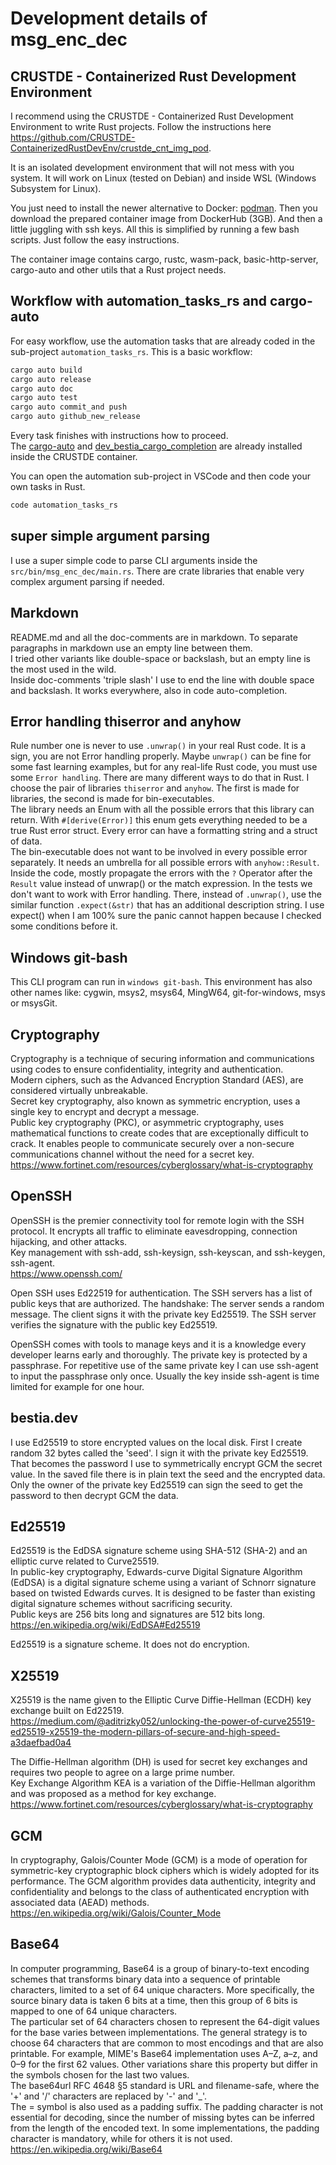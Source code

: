 # Development details of msg_enc_dec

## CRUSTDE - Containerized Rust Development Environment

I recommend using the CRUSTDE - Containerized Rust Development Environment to write Rust projects. Follow the instructions here <https://github.com/CRUSTDE-ContainerizedRustDevEnv/crustde_cnt_img_pod>.  

It is an isolated development environment that will not mess with you system.
It will work on Linux (tested on Debian) and inside WSL (Windows Subsystem for Linux).

You just need to install the newer alternative to Docker: [podman](https://podman.io/). Then you download the prepared container image from DockerHub (3GB). And then a little juggling with ssh keys. All this is simplified by running a few bash scripts. Just follow the easy instructions.  

The container image contains cargo, rustc, wasm-pack, basic-http-server, cargo-auto and other utils that a Rust project needs.  

## Workflow with automation_tasks_rs and cargo-auto

For easy workflow, use the automation tasks that are already coded in the sub-project `automation_tasks_rs`. This is a basic workflow:

```bash
cargo auto build
cargo auto release
cargo auto doc
cargo auto test
cargo auto commit_and push
cargo auto github_new_release
```

Every task finishes with instructions how to proceed.  
The [cargo-auto](https://github.com/automation-tasks-rs/cargo-auto) and [dev_bestia_cargo_completion](https://github.com/automation-tasks-rs/dev_bestia_cargo_completion) are already installed inside the CRUSTDE container.

You can open the automation sub-project in VSCode and then code your own tasks in Rust.

```bash
code automation_tasks_rs
```

## super simple argument parsing

I use a super simple code to parse CLI arguments inside the `src/bin/msg_enc_dec/main.rs`. There are crate libraries that enable very complex argument parsing if needed.

## Markdown

README.md and all the doc-comments are in markdown. To separate paragraphs in markdown use an empty line between them.  
I tried other variants like double-space or backslash, but an empty line is the most used in the wild.  
Inside doc-comments 'triple slash' I use to end the line with double space and backslash. It works everywhere, also in code auto-completion.  

## Error handling thiserror and anyhow

Rule number one is never to use `.unwrap()` in your real Rust code. It is a sign, you are not Error handling properly.
Maybe `unwrap()` can be fine for some fast learning examples, but for any real-life Rust code, you must use some `Error handling`. There are many different ways to do that in Rust. I choose the pair of libraries `thiserror` and `anyhow`. The first is made for libraries, the second is made for bin-executables.  
The library needs an Enum with all the possible errors that this library can return. With `#[derive(Error)]` this enum gets everything needed to be a true Rust error struct. Every error can have a formatting string and a struct of data.  
The bin-executable does not want to be involved in every possible error separately. It needs an umbrella for all possible errors with `anyhow::Result`.  
Inside the code, mostly propagate the errors with the `?` Operator after the `Result` value instead of unwrap() or the match expression.
In the tests we don't want to work with Error handling. There, instead of `.unwrap()`, use the similar function `.expect(&str)` that has an additional description string. I use expect() when I am 100% sure the panic cannot happen because I checked some conditions before it.  

## Windows git-bash

This CLI program can run in `windows git-bash`. This environment has also other names like: cygwin, msys2, msys64, MingW64, git-for-windows, msys or msysGit.

## Cryptography

Cryptography is a technique of securing information and communications using codes to ensure confidentiality, integrity and authentication.  
Modern ciphers, such as the Advanced Encryption Standard (AES), are considered virtually unbreakable.  
Secret key cryptography, also known as symmetric encryption, uses a single key to encrypt and decrypt a message.  
Public key cryptography (PKC), or asymmetric cryptography, uses mathematical functions to create codes that are exceptionally difficult to crack. It enables people to communicate securely over a non-secure communications channel without the need for a secret key.  
<https://www.fortinet.com/resources/cyberglossary/what-is-cryptography>

## OpenSSH

OpenSSH is the premier connectivity tool for remote login with the SSH protocol. It encrypts all traffic to eliminate eavesdropping, connection hijacking, and other attacks.  
Key management with ssh-add, ssh-keysign, ssh-keyscan, and ssh-keygen, ssh-agent.  
<https://www.openssh.com/>

Open SSH uses Ed22519 for authentication. The SSH servers has a list of public keys that are authorized. The handshake: The server sends a random message. The client signs it with the private key Ed25519. The SSH server verifies the signature with the public key Ed25519.

OpenSSH comes with tools to manage keys and it is a knowledge every developer learns early and thoroughly. The private key is protected by a passphrase. For repetitive use of the same private key I can use ssh-agent to input the passphrase only once. Usually the key inside ssh-agent is time limited for example for one hour.

## bestia.dev

I use Ed25519 to store encrypted values on the local disk. First I create random 32 bytes called the 'seed'. I sign it with the private key Ed25519. That becomes the password I use to symmetrically encrypt GCM the secret value. In the saved file there is in plain text the seed and the encrypted data. Only the owner of the private key Ed25519 can sign the seed to get the password to then decrypt GCM the data.

## Ed25519

Ed25519 is the EdDSA signature scheme using SHA-512 (SHA-2) and an elliptic curve related to Curve25519.  
In public-key cryptography, Edwards-curve Digital Signature Algorithm (EdDSA) is a digital signature scheme using a variant of Schnorr signature based on twisted Edwards curves. It is designed to be faster than existing digital signature schemes without sacrificing security.  
Public keys are 256 bits long and signatures are 512 bits long.  
<https://en.wikipedia.org/wiki/EdDSA#Ed25519>

Ed25519 is a signature scheme. It does not do encryption.  

## X25519

X25519 is the name given to the Elliptic Curve Diffie-Hellman (ECDH) key exchange built on Ed22519.  
<https://medium.com/@aditrizky052/unlocking-the-power-of-curve25519-ed25519-x25519-the-modern-pillars-of-secure-and-high-speed-a3daefbad0a4>

The Diffie-Hellman algorithm (DH) is used for secret key exchanges and requires two people to agree on a large prime number.  
Key Exchange Algorithm KEA is a variation of the Diffie-Hellman algorithm and was proposed as a method for key exchange.  
<https://www.fortinet.com/resources/cyberglossary/what-is-cryptography>

## GCM

In cryptography, Galois/Counter Mode (GCM) is a mode of operation for symmetric-key cryptographic block ciphers which is widely adopted for its performance. The GCM algorithm provides data authenticity, integrity and confidentiality and belongs to the class of authenticated encryption with associated data (AEAD) methods.  
<https://en.wikipedia.org/wiki/Galois/Counter_Mode>  

## Base64

In computer programming, Base64 is a group of binary-to-text encoding schemes that transforms binary data into a sequence of printable characters, limited to a set of 64 unique characters. More specifically, the source binary data is taken 6 bits at a time, then this group of 6 bits is mapped to one of 64 unique characters.  
The particular set of 64 characters chosen to represent the 64-digit values for the base varies between implementations. The general strategy is to choose 64 characters that are common to most encodings and that are also printable. For example, MIME's Base64 implementation uses A–Z, a–z, and 0–9 for the first 62 values. Other variations share this property but differ in the symbols chosen for the last two values.  
The base64url RFC 4648 §5 standard is URL and filename-safe, where the '+' and '/' characters are replaced by '-' and '_'.  
The = symbol is also used as a padding suffix. The padding character is not essential for decoding, since the number of missing bytes can be inferred from the length of the encoded text. In some implementations, the padding character is mandatory, while for others it is not used.
<https://en.wikipedia.org/wiki/Base64>
